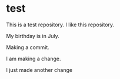 # test

This is a test repository.
I like this repository.

My birthday is in July.

Making a commit.

I am making a change.

I just made another change
